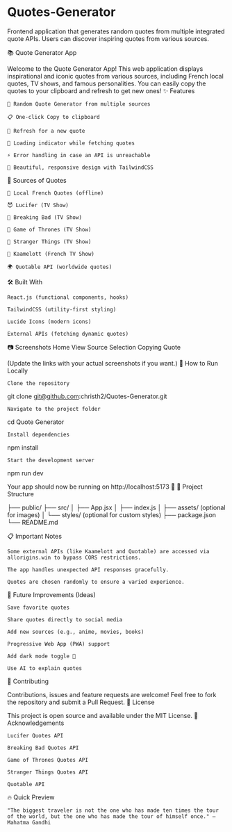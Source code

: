 # Quotes-Generator
Frontend application that generates random quotes from multiple integrated quote APIs. Users can discover inspiring quotes from various sources.


📚 Quote Generator App

Welcome to the Quote Generator App!
This web application displays inspirational and iconic quotes from various sources, including French local quotes, TV shows, and famous personalities.
You can easily copy the quotes to your clipboard and refresh to get new ones!
✨ Features

    🎲 Random Quote Generator from multiple sources

    📋 One-click Copy to clipboard

    🔄 Refresh for a new quote

    🚦 Loading indicator while fetching quotes

    ⚡ Error handling in case an API is unreachable

    🎨 Beautiful, responsive design with TailwindCSS

📜 Sources of Quotes

    🥖 Local French Quotes (offline)

    😈 Lucifer (TV Show)

    🧪 Breaking Bad (TV Show)

    🐲 Game of Thrones (TV Show)

    👻 Stranger Things (TV Show)

    🤴 Kaamelott (French TV Show)

    🌍 Quotable API (worldwide quotes)

🛠️ Built With

    React.js (functional components, hooks)

    TailwindCSS (utility-first styling)

    Lucide Icons (modern icons)

    External APIs (fetching dynamic quotes)

📷 Screenshots
Home View	Source Selection	Copying Quote
	
	

(Update the links with your actual screenshots if you want.)
🚀 How to Run Locally

    Clone the repository

git clone git@github.com:christh2/Quotes-Generator.git

    Navigate to the project folder

cd Quote Generator

    Install dependencies

npm install

    Start the development server

npm run dev

Your app should now be running on http://localhost:5173 🚀
📂 Project Structure

├── public/
├── src/
│   ├── App.jsx
│   ├── index.js
│   ├── assets/ (optional for images)
│   └── styles/ (optional for custom styles)
├── package.json
└── README.md

📋 Important Notes

    Some external APIs (like Kaamelott and Quotable) are accessed via allorigins.win to bypass CORS restrictions.

    The app handles unexpected API responses gracefully.

    Quotes are chosen randomly to ensure a varied experience.

🧠 Future Improvements (Ideas)

    Save favorite quotes

    Share quotes directly to social media

    Add new sources (e.g., anime, movies, books)

    Progressive Web App (PWA) support

    Add dark mode toggle 🌙

    Use AI to explain quotes

🤝 Contributing

Contributions, issues and feature requests are welcome!
Feel free to fork the repository and submit a Pull Request.
📜 License

This project is open source and available under the MIT License.
🙌 Acknowledgements

    Lucifer Quotes API

    Breaking Bad Quotes API

    Game of Thrones Quotes API

    Stranger Things Quotes API

    Quotable API

🔥 Quick Preview

    "The biggest traveler is not the one who has made ten times the tour of the world, but the one who has made the tour of himself once." — Mahatma Gandhi